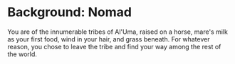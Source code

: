 # Background: Nomad
You are of the innumerable tribes of Al'Uma, raised on a horse, mare's milk as your first food, wind in your hair, and grass beneath. For whatever reason, you chose to leave the tribe and find your way among the rest of the world.

